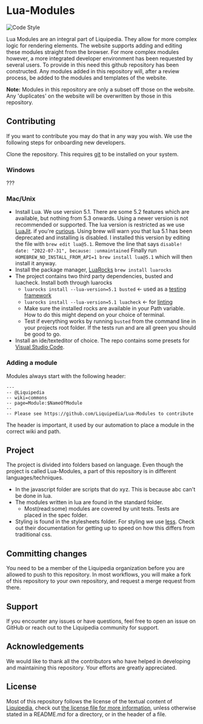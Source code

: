# Lua-Modules

![Code Style](https://github.com/Liquipedia/LiquipediaMediaWikiMessages/workflows/Code%20Style/badge.svg)

Lua Modules are an integral part of Liquipedia. They allow for more complex logic for rendering elements. The website supports adding and editing these modules straight from the browser. For more complex modules however, a more integrated developer environment has been requested by several users. To provide in this need this github repository has been constructed.
Any modules added in this repository will, after a review process, be added to the modules and templates of the website.

**Note:** Modules in this repository are only a subset off those on the website. Any 'duplicates' on the website will be overwritten by those in this repository.

## Contributing

If you want to contribute you may do that in any way you wish. We use the following steps for onboarding new developers.

Clone the repository. This requires [git](https://git-scm.com/downloads) to be installed on your system.

### Windows

???

### Mac/Unix

- Install Lua. We use version 5.1. There are some 5.2 features which are available, but nothing from 5.3 onwards. Using a newer version is not recommended or supported. The lua version is restricted as we use [LuaJit](https://luajit.org/). if you're [curious](https://github.com/LuaJIT/LuaJIT/issues/929).
  Using brew will warn you that lua 5.1 has been deprecated and installing is disabled. I installed this version by editing the file with `brew edit lua@5.1`. Remove the line that says `disable! date: "2022-07-31", because: :unmaintained`
  Finally run `HOMEBREW_NO_INSTALL_FROM_API=1 brew install lua@5.1` which will then install it anyway.
- Install the package manager, [LuaRocks](https://luarocks.org/) `brew install luarocks`
- The project contains two third party dependencies, busted and luacheck. Install both through luarocks
  - `luarocks install --lua-version=5.1 busted` <- used as a [testing framework](https://luarocks.org/modules/lunarmodules/busted)
  - `luarocks install --lua-version=5.1 luacheck` <- for [linting](https://luarocks.org/modules/mpeterv/luacheck)
  - Make sure the installed rocks are available in your Path variable. How to do this might depend on your choice of terminal.
  - Test if everything works by running `busted` from the command line in your projects root folder. If the tests run and are all green you should be good to go.
- Install an ide/texteditor of choice. The repo contains some presets for [Visual Studio Code](https://code.visualstudio.com/download).

### Adding a module

Modules always start with the following header:

```
---
-- @Liquipedia
-- wiki=commons
-- page=Module:$NameOfModule
--
-- Please see https://github.com/Liquipedia/Lua-Modules to contribute
```

The header is important, it used by our automation to place a module in the correct wiki and path.

## Project

The project is divided into folders based on language. Even though the project is called Lua-Modules, a part of this repository is in different languages/techniques.

- In the javascript folder are scripts that do xyz. This is because abc can't be done in lua.
- The modules written in lua are found in the standard folder.
  - Most(read:some) modules are covered by unit tests. Tests are placed in the spec folder.
- Styling is found in the stylesheets folder. For styling we use [less](https://lesscss.org/). Check out their documentation for getting up to speed on how this differs from traditional css.

## Committing changes

You need to be a member of the Liquipedia organization before you are allowed to push to this repository. In most workflows, you will make a fork of this repository to your own repository, and request a merge request from there.

## Support

If you encounter any issues or have questions, feel free to open an issue on GitHub or reach out to the Liquipedia community for support.

## Acknowledgements

We would like to thank all the contributors who have helped in developing and maintaining this repository. Your efforts are greatly appreciated.

## License

Most of this repository follows the license of the textual content of [Liquipedia](https://liquipedia.net), check out [the license file for more information](LICENSE.md), unless otherwise stated in a README.md for a directory, or in the header of a file.

